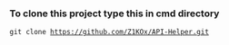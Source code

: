 ### To clone this project type this in cmd directory
<code>git clone https://github.com/Z1KOx/API-Helper.git</code>
